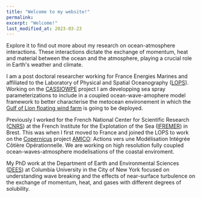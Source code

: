 ```yaml
---
title: "Welcome to my website!"
permalink: 
excerpt: "Welcome!"
last_modified_at: 2023-03-23
---
```

Explore it to find out more about my research on ocean-atmosphere interactions. These interactions dictate the exchange of momentum, heat and material between the ocean and the atmosphere, playing a crucial role in Earth's weather and climate. 

I am a post doctoral researcher working for France Energies Marines and affiliated to the Laboratory of Physical and Spatial Oceanography ([LOPS](http://www.umr-lops.fr/)). Working on the [CASSIOWPE](https://sophia-e-brumer.github.io/projects/CASSIOWPE/) project I am developping sea spray parameterizations to include in a coupled ocean-wave-amophere model framework to better characterise the metocean environement in which the [Gulf of Lion floating wind farm](https://info-efgl.fr/) is going to be deployed.

Previously I worked for the French National Center for Scientific Research  ([CNRS](http://www.cnrs.fr/)) at the French Institute for the Explotation of the Sea ([IFREMER](wwz.ifremer.fr/)) in Brest. This was when I first moved to France and joined the LOPS to work on the [Copernicus](http://www.copernicus.eu/) project [AMICO](https://sophia-e-brumer.github.io/projects/AMICO/): Actions vers une Modélisation Intégrée Côtière Opérationnelle. We are working on high resolution fully coupled ocean-waves-atmosphere modelisations of the coastal enviroment. 

My PhD work at the Department of Earth and Environmental Sciences ([DEES](http://eesc.columbia.edu/)) at Columbia University in the City of New York focused on understanding wave breaking and the effects of near-surface turbulence on the exchange of momentum, heat, and gases with different degrees of solubility. 
